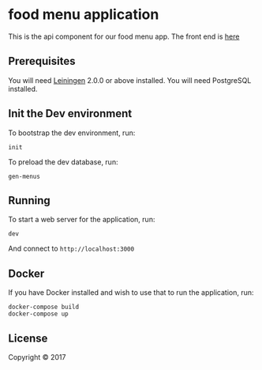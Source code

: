 # food menu application

This is the api component for our food menu app. The front end is [here](https://github.com/AndrewSinclair/food-menu-front)

## Prerequisites

You will need [Leiningen][] 2.0.0 or above installed.
You will need PostgreSQL installed.

[leiningen]: https://github.com/technomancy/leiningen

## Init the Dev environment

To bootstrap the dev environment, run:

    init

To preload the dev database, run:

    gen-menus


## Running

To start a web server for the application, run:

    dev


And connect to `http://localhost:3000`

## Docker

If you have Docker installed and wish to use that to run the application, run:

    docker-compose build
    docker-compose up



## License

Copyright © 2017
